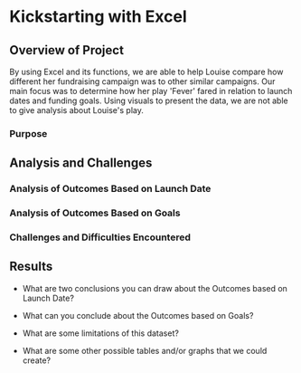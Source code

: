 # Kickstarting with Excel

## Overview of Project
By using Excel and its functions, we are able to help Louise compare how different her fundraising campaign was to other similar campaigns. Our main focus was to determine how her play 'Fever' fared in relation to launch dates and funding goals. Using visuals to present the data, we are not able to give analysis about Louise's play.

### Purpose

## Analysis and Challenges

### Analysis of Outcomes Based on Launch Date

### Analysis of Outcomes Based on Goals

### Challenges and Difficulties Encountered

## Results

- What are two conclusions you can draw about the Outcomes based on Launch Date?

- What can you conclude about the Outcomes based on Goals?

- What are some limitations of this dataset?

- What are some other possible tables and/or graphs that we could create?
